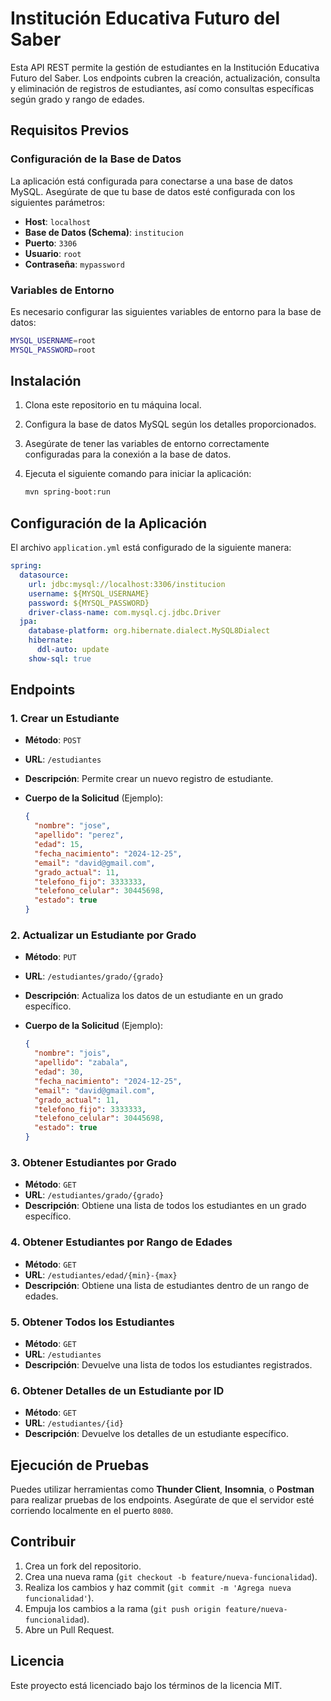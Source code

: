
# Institución Educativa Futuro del Saber

Esta API REST permite la gestión de estudiantes en la Institución Educativa Futuro del Saber. Los endpoints cubren la creación, actualización, consulta y eliminación de registros de estudiantes, así como consultas específicas según grado y rango de edades.

## Requisitos Previos

### Configuración de la Base de Datos

La aplicación está configurada para conectarse a una base de datos MySQL. Asegúrate de que tu base de datos esté configurada con los siguientes parámetros:

- **Host**: `localhost`
- **Base de Datos (Schema)**: `institucion`
- **Puerto**: `3306`
- **Usuario**: `root`
- **Contraseña**: `mypassword`

### Variables de Entorno

Es necesario configurar las siguientes variables de entorno para la base de datos:

```bash
MYSQL_USERNAME=root
MYSQL_PASSWORD=root
```

## Instalación

1. Clona este repositorio en tu máquina local.
2. Configura la base de datos MySQL según los detalles proporcionados.
3. Asegúrate de tener las variables de entorno correctamente configuradas para la conexión a la base de datos.
4. Ejecuta el siguiente comando para iniciar la aplicación:

   ```bash
   mvn spring-boot:run
   ```

## Configuración de la Aplicación

El archivo `application.yml` está configurado de la siguiente manera:

```yaml
spring:
  datasource:
    url: jdbc:mysql://localhost:3306/institucion
    username: ${MYSQL_USERNAME}
    password: ${MYSQL_PASSWORD}
    driver-class-name: com.mysql.cj.jdbc.Driver
  jpa:
    database-platform: org.hibernate.dialect.MySQL8Dialect
    hibernate:
      ddl-auto: update
    show-sql: true
```

## Endpoints

### 1. Crear un Estudiante

- **Método**: `POST`
- **URL**: `/estudiantes`
- **Descripción**: Permite crear un nuevo registro de estudiante.
- **Cuerpo de la Solicitud** (Ejemplo):

  ```json
  {
    "nombre": "jose",
    "apellido": "perez",
    "edad": 15,
    "fecha_nacimiento": "2024-12-25",
    "email": "david@gmail.com",
    "grado_actual": 11,
    "telefono_fijo": 3333333,
    "telefono_celular": 30445698,
    "estado": true
  }
  ```

### 2. Actualizar un Estudiante por Grado

- **Método**: `PUT`
- **URL**: `/estudiantes/grado/{grado}`
- **Descripción**: Actualiza los datos de un estudiante en un grado específico.
- **Cuerpo de la Solicitud** (Ejemplo):

  ```json
  {
    "nombre": "jois",
    "apellido": "zabala",
    "edad": 30,
    "fecha_nacimiento": "2024-12-25",
    "email": "david@gmail.com",
    "grado_actual": 11,
    "telefono_fijo": 3333333,
    "telefono_celular": 30445698,
    "estado": true
  }
  ```

### 3. Obtener Estudiantes por Grado

- **Método**: `GET`
- **URL**: `/estudiantes/grado/{grado}`
- **Descripción**: Obtiene una lista de todos los estudiantes en un grado específico.

### 4. Obtener Estudiantes por Rango de Edades

- **Método**: `GET`
- **URL**: `/estudiantes/edad/{min}-{max}`
- **Descripción**: Obtiene una lista de estudiantes dentro de un rango de edades.

### 5. Obtener Todos los Estudiantes

- **Método**: `GET`
- **URL**: `/estudiantes`
- **Descripción**: Devuelve una lista de todos los estudiantes registrados.

### 6. Obtener Detalles de un Estudiante por ID

- **Método**: `GET`
- **URL**: `/estudiantes/{id}`
- **Descripción**: Devuelve los detalles de un estudiante específico.

## Ejecución de Pruebas

Puedes utilizar herramientas como **Thunder Client**, **Insomnia**, o **Postman** para realizar pruebas de los endpoints. Asegúrate de que el servidor esté corriendo localmente en el puerto `8080`.

## Contribuir

1. Crea un fork del repositorio.
2. Crea una nueva rama (`git checkout -b feature/nueva-funcionalidad`).
3. Realiza los cambios y haz commit (`git commit -m 'Agrega nueva funcionalidad'`).
4. Empuja los cambios a la rama (`git push origin feature/nueva-funcionalidad`).
5. Abre un Pull Request.

## Licencia

Este proyecto está licenciado bajo los términos de la licencia MIT.
